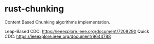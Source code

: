 # rust-chunking
Content Based Chunking algorithms implementation.

Leap-Based CDC: https://ieeexplore.ieee.org/document/7208290
Quick CDC: https://ieeexplore.ieee.org/document/9644788

